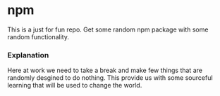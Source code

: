 # npm
This is a just for fun repo. Get some random npm package with some random functionality.

### Explanation

Here at work we need to take a break and make few things that are randomly desgined to do nothing. This provide us with some sourceful learning that will be used to change the world. 
